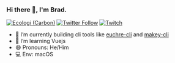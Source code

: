 ### Hi there 👋, I'm Brad.

[![Ecologi (Carbon)](https://img.shields.io/offset-earth/carbon/bradleycwojcik)](https://ecologi.com/bradleycwojcik)
[![Twitter Follow](https://img.shields.io/twitter/follow/boldandbrad?label=Follow&style=social)](https://twitter.com/boldandbrad)
[![Twitch](https://img.shields.io/twitch/status/boldandbrad?style=social)](https://www.twitch.tv/boldandbrad)

- 🔭 I’m currently building cli tools like [euchre-cli](https://github.com/boldandbrad/euchre-cli) and [makey-cli](https://github.com/boldandbrad/makey-cli)
- 🌱 I’m learning Vuejs
- 😄 Pronouns: He/Him
- 💻 Env: macOS

<!--
**boldandbrad/boldandbrad** is a ✨ _special_ ✨ repository because its `README.md` (this file) appears on your GitHub profile.

Here are some ideas to get you started:

- 🔭 I’m currently working on ...
- 🌱 I’m currently learning ...
- 👯 I’m looking to collaborate on ...
- 🤔 I’m looking for help with ...
- 💬 Ask me about ...
- 📫 How to reach me: ...
- 😄 Pronouns: ...
- ⚡ Fun fact: ...
-->
